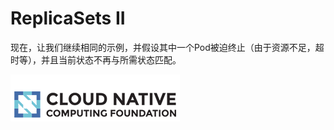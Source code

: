 # ReplicaSets II

现在，让我们继续相同的示例，并假设其中一个Pod被迫终止（由于资源不足，超时等），并且当前状态不再与所需状态匹配。

![ReplicaSet\(&#x73B0;&#x5728;&#x7684;&#x72B6;&#x6001;&#x548C;&#x671F;&#x671B;&#x72B6;&#x6001;&#x4E0D;&#x4E00;&#x81F4;\)](../../.gitbook/assets/image%20%2812%29.png)

